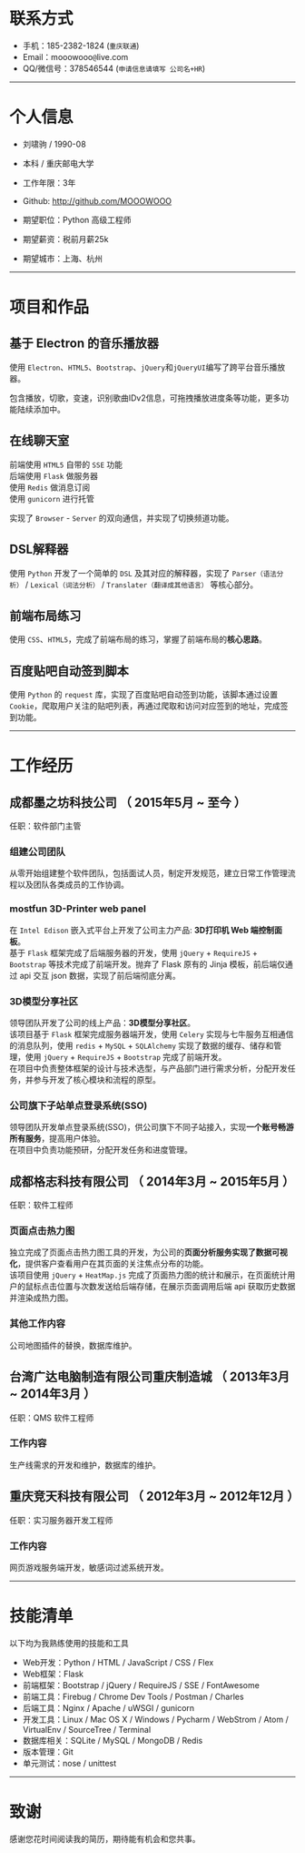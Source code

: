 # 联系方式

- 手机：185-2382-1824 (```重庆联通```)
- Email：mooowooo`@`live.com
- QQ/微信号：378546544 (```申请信息请填写 公司名+HR```)

---

# 个人信息

 - 刘啸驹 / 1990-08
 - 本科 / 重庆邮电大学
 - 工作年限：3年
 - Github: http://github.com/MOOOWOOO

 - 期望职位：Python 高级工程师
 - 期望薪资：税前月薪25k
 - 期望城市：上海、杭州

---

# 项目和作品

## 基于 Electron 的音乐播放器
使用 `Electron`、`HTML5`、`Bootstrap`、`jQuery`和`jQueryUI`编写了跨平台音乐播放器。  

包含播放，切歌，变速，识别歌曲IDv2信息，可拖拽播放进度条等功能，更多功能陆续添加中。

## 在线聊天室
前端使用 `HTML5` 自带的 `SSE` 功能  
后端使用 `Flask` 做服务器  
使用 `Redis` 做消息订阅  
使用 `gunicorn` 进行托管  

实现了 `Browser` - `Server` 的双向通信，并实现了切换频道功能。

## DSL解释器
使用 `Python` 开发了一个简单的 `DSL` 及其对应的解释器，实现了 `Parser（语法分析）` / `Lexical（词法分析）` / `Translater（翻译成其他语言）` 等核心部分。

## 前端布局练习
使用 `CSS`、`HTML5`，完成了前端布局的练习，掌握了前端布局的**核心思路**。

## 百度贴吧自动签到脚本
使用 `Python` 的 `request` 库，实现了百度贴吧自动签到功能，该脚本通过设置 `Cookie`，爬取用户关注的贴吧列表，再通过爬取和访问对应签到的地址，完成签到功能。

---
# 工作经历
## 成都墨之坊科技公司 （ 2015年5月 ~ 至今 ）

任职：软件部门主管

### 组建公司团队
从零开始组建整个软件团队，包括面试人员，制定开发规范，建立日常工作管理流程以及团队各类成员的工作协调。

### mostfun 3D-Printer web panel
在 `Intel Edison` 嵌入式平台上开发了公司主力产品: **3D打印机 Web 端控制面板**。  
基于 `Flask` 框架完成了后端服务器的开发，使用 `jQuery` + `RequireJS` + `Bootstrap` 等技术完成了前端开发。抛弃了 Flask 原有的 Jinja 模板，前后端仅通过 api 交互 json 数据，实现了前后端彻底分离。


### 3D模型分享社区
领导团队开发了公司的线上产品：**3D模型分享社区**。  
该项目基于 `Flask` 框架完成服务器端开发，使用 `Celery` 实现与七牛服务互相通信的消息队列，使用 `redis` + `MySQL` + `SQLAlchemy` 实现了数据的缓存、储存和管理，使用 `jQuery` + `RequireJS` + `Bootstrap` 完成了前端开发。  
在项目中负责整体框架的设计与技术选型，与产品部门进行需求分析，分配开发任务，并参与开发了核心模块和流程的原型。


### 公司旗下子站单点登录系统(SSO)
领导团队开发单点登录系统(SSO)，供公司旗下不同子站接入，实现**一个账号畅游所有服务**，提高用户体验。  
在项目中负责功能预研，分配开发任务和进度管理。

## 成都格志科技有限公司 （ 2014年3月 ~ 2015年5月 ）

任职：软件工程师

### 页面点击热力图
独立完成了页面点击热力图工具的开发，为公司的**页面分析服务实现了数据可视化**，提供客户查看用户在其页面的关注焦点分布的功能。  
该项目使用 `jQuery` + `HeatMap.js` 完成了页面热力图的统计和展示，在页面统计用户的鼠标点击位置与次数发送给后端存储，在展示页面调用后端 api 获取历史数据并渲染成热力图。

### 其他工作内容
公司地图插件的替换，数据库维护。

## 台湾广达电脑制造有限公司重庆制造城 （ 2013年3月 ~ 2014年3月 ）
任职：QMS 软件工程师

### 工作内容
生产线需求的开发和维护，数据库的维护。

## 重庆竞天科技有限公司 （ 2012年3月 ~ 2012年12月 ）
任职：实习服务器开发工程师

### 工作内容
网页游戏服务端开发，敏感词过滤系统开发。

---

# 技能清单

以下均为我熟练使用的技能和工具

- Web开发：Python / HTML / JavaScript / CSS / Flex
- Web框架：Flask
- 前端框架：Bootstrap / jQuery / RequireJS / SSE / FontAwesome
- 前端工具：Firebug / Chrome Dev Tools / Postman / Charles
- 后端工具：Nginx / Apache / uWSGI / gunicorn
- 开发工具：Linux / Mac OS X / Windows / Pycharm / WebStrom / Atom / VirtualEnv / SourceTree / Terminal
- 数据库相关：SQLite / MySQL / MongoDB / Redis
- 版本管理：Git
- 单元测试：nose / unittest

---

# 致谢
感谢您花时间阅读我的简历，期待能有机会和您共事。
